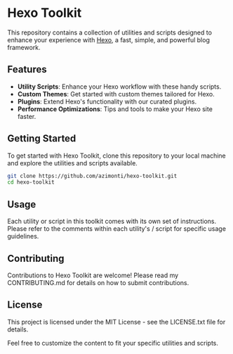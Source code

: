 # Hexo Toolkit

This repository contains a collection of utilities and scripts designed to enhance your experience with [Hexo](https://hexo.io/), a fast, simple, and powerful blog framework.

## Features

- **Utility Scripts**: Enhance your Hexo workflow with these handy scripts.
- **Custom Themes**: Get started with custom themes tailored for Hexo.
- **Plugins**: Extend Hexo's functionality with our curated plugins.
- **Performance Optimizations**: Tips and tools to make your Hexo site faster.

## Getting Started

To get started with Hexo Toolkit, clone this repository to your local machine and explore the utilities and scripts available.

```bash
git clone https://github.com/azimonti/hexo-toolkit.git
cd hexo-toolkit
```

## Usage

Each utility or script in this toolkit comes with its own set of instructions. Please refer to the comments within each utility's / script for specific usage guidelines.

## Contributing

Contributions to Hexo Toolkit are welcome! Please read my CONTRIBUTING.md for details on how to submit contributions.

## License

This project is licensed under the MIT License - see the LICENSE.txt file for details.


Feel free to customize the content to fit your specific utilities and scripts.
